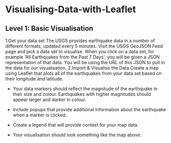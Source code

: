 # Visualising-Data-with-Leaflet
## Level 1: Basic Visualisation
1.Get your data set
The USGS provides earthquake data in a number of different formats, updated every 5 minutes. Visit the USGS GeoJSON Feed page and pick a data set to visualise. When you click on a data set, for example 'All Earthquakes from the Past 7 Days', you will be given a JSON representation of that data. You will be using the URL of this JSON to pull in the data for our visualisation.
2.Import & Visualise the Data
Create a map using Leaflet that plots all of the earthquakes from your data set based on their longitude and latitude.


- Your data markers should reflect the magnitude of the earthquake in their size and colour. Earthquakes with higher magnitudes should appear larger and darker in colour.


- Include popups that provide additional information about the earthquake when a marker is clicked.


- Create a legend that will provide context for your map data.


- Your visualisation should look something like the map above.
